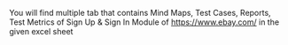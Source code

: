 You will find multiple tab that contains Mind Maps, Test Cases, Reports, Test Metrics of Sign Up & Sign In Module of https://www.ebay.com/ in the given excel sheet

